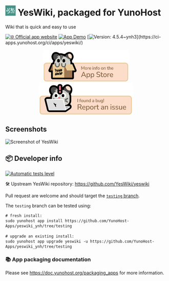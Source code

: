 <!--
N.B.: This README was automatically generated by <https://github.com/YunoHost/apps_tools/blob/main/readme_generator>
It shall NOT be edited by hand.
-->

<h1>
  <img src="https://raw.githubusercontent.com/YunoHost/apps/main/logos/yeswiki.png" width="32px" alt="Logo of YesWiki">
  YesWiki, packaged for YunoHost
</h1>

Wiki that is quick and easy to use

[![🌐 Official app website](https://img.shields.io/badge/Official_app_website-darkgreen?style=for-the-badge)](https://yeswiki.net/)
[![App Demo](https://img.shields.io/badge/App_Demo-blue?style=for-the-badge)](https://ferme.yeswiki.net/?CreerSonWiki)
[![Version: 4.5.4~ynh3](https://img.shields.io/badge/Version-4.5.4~ynh3-rgba(0,150,0,1)?style=for-the-badge)](https://ci-apps.yunohost.org/ci/apps/yeswiki/)

<div align="center">
<a href="https://apps.yunohost.org/app/yeswiki"><img height="100px" src="https://github.com/YunoHost/yunohost-artwork/raw/refs/heads/main/badges/neopossum-badges/badge_more_info_on_the_appstore.svg"/></a>
<a href="https://github.com/YunoHost-Apps/yeswiki_ynh/issues"><img height="100px" src="https://github.com/YunoHost/yunohost-artwork/raw/refs/heads/main/badges/neopossum-badges/badge_report_an_issue.svg"/></a>
</div>


## Screenshots
![Screenshot of YesWiki](./doc/screenshots/yeswiki_screenshots.png)

## 📦 Developer info

[![Automatic tests level](https://apps.yunohost.org/badge/cilevel/yeswiki)](https://ci-apps.yunohost.org/ci/apps/yeswiki/)

🛠️ Upstream YesWiki repository: <https://github.com/YesWiki/yeswiki>

Pull request are welcome and should target the [`testing` branch](https://github.com/YunoHost-Apps/yeswiki_ynh/tree/testing).

The `testing` branch can be tested using:
```
# fresh install:
sudo yunohost app install https://github.com/YunoHost-Apps/yeswiki_ynh/tree/testing

# upgrade an existing install:
sudo yunohost app upgrade yeswiki -u https://github.com/YunoHost-Apps/yeswiki_ynh/tree/testing
```

### 📚 App packaging documentation

Please see <https://doc.yunohost.org/packaging_apps> for more information.